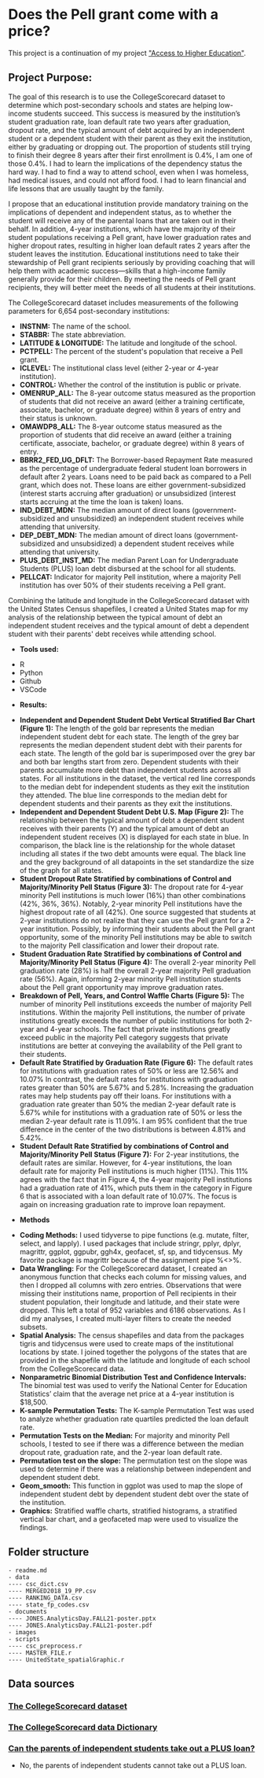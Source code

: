 # Does the Pell grant come with a price?

This project is a continuation of my project ["Access to Higher Education"](https://github.com/njones738/Access-to-Higher-Education). 

## __Project Purpose:__  

The goal of this research is to use the CollegeScorecard dataset to determine which post-secondary schools and states are helping low-income students succeed. This success is measured by the institution’s student graduation rate, loan default rate two years after graduation, dropout rate, and the typical amount of debt acquired by an independent student or a dependent student with their parent as they exit the institution, either by graduating or dropping out. The proportion of students still trying to finish their degree 8 years after their first enrollment is 0.4%, I am one of those 0.4%. I had to learn the implications of the dependency status the hard way. I had to find a way to attend school, even when I was homeless, had medical issues, and could not afford food. I had to learn financial and life lessons that are usually taught by the family. 

I propose that an educational institution provide mandatory training on the implications of dependent and independent status, as to whether the student will receive any of the parental loans that are taken out in their behalf. In addition, 4-year institutions, which have the majority of their student populations receiving a Pell grant, have lower graduation rates and higher dropout rates, resulting in higher loan default rates 2 years after the student leaves the institution. Educational institutions need to take their stewardship of Pell grant recipients seriously by providing coaching that will help them with academic success—skills that a high-income family generally provide for their children. By meeting the needs of Pell grant recipients, they will better meet the needs of all students at their institutions.

The CollegeScorecard dataset includes measurements of the following parameters for 6,654 post-secondary institutions:

* **INSTNM:** The name of the school.
* **STABBR:** The state abbreviation.
* **LATITUDE & LONGITUDE:** The latitude and longitude of the school.
* **PCTPELL:** The percent of the student's population that receive a Pell grant.
* **ICLEVEL:** The institutional class level (either 2-year or 4-year institution).
* **CONTROL:** Whether the control of the institution is public or private.
* **OMENRUP_ALL:** The 8-year outcome status measured as the proportion of students that did not receive an award (either a training certificate, associate, bachelor, or graduate degree) within 8 years of entry and their status is unknown.
* **OMAWDP8_ALL:** The 8-year outcome status measured as the proportion of students that did receive an award (either a training certificate, associate, bachelor, or graduate degree) within 8 years of entry.
* **BBRR2_FED_UG_DFLT:** The Borrower-based Repayment Rate measured as the percentage of undergraduate federal student loan borrowers in default after 2 years. Loans need to be paid back as compared to a Pell grant, which does not. These loans are either government-subsidized (interest starts accruing after graduation) or unsubsidized (interest starts accruing at the time the loan is taken) loans.
* **IND_DEBT_MDN:** The median amount of direct loans (government-subsidized and unsubsidized) an independent student receives while attending that university.
* **DEP_DEBT_MDN:** The median amount of direct loans (government-subsidized and unsubsidized) a dependent student receives while attending that university.
* **PLUS_DEBT_INST_MD:** The median Parent Loan for Undergraduate Students (PLUS) loan debt disbursed at the school for all students.
* **PELLCAT:** Indicator for majority Pell institution, where a majority Pell institution has over 50% of their students receiving a Pell grant.

Combining the latitude and longitude in the CollegeScorecard dataset with the United States Census shapefiles, I created a United States map for my analysis of the relationship between the typical amount of debt an independent student receives and the typical amount of debt a dependent student with their parents' debt receives while attending school.

- __Tools used:__   
* R
* Python
* Github
* VSCode

- __Results:__  
* **Independent and Dependent Student Debt Vertical Stratified Bar Chart (Figure 1):** The length of the gold bar represents the median independent student debt for each state. The length of the grey bar represents the median dependent student debt with their parents for each state. The length of the gold bar is superimposed over the grey bar and both bar lengths start from zero. Dependent students with their parents accumulate more debt than independent students across all states. For all institutions in the dataset, the vertical red line corresponds to the median debt for independent students as they exit the institution they attended. The blue line corresponds to the median debt for dependent students and their parents as they exit the institutions. 
* **Independent and Dependent Student Debt U.S. Map (Figure 2):** The relationship between the typical amount of debt a dependent student receives with their parents (Y) and the typical amount of debt an independent student receives (X) is displayed for each state in blue. In comparison, the black line is the relationship for the whole dataset including all states if the two debt amounts were equal. The black line and the grey background of all datapoints in the set standardize the size of the graph for all states. 
* **Student Dropout Rate Stratified by combinations of Control and Majority/Minority Pell Status (Figure 3):** The dropout rate for 4-year minority Pell institutions is much lower (16%) than other combinations (42%, 36%, 36%). Notably, 2-year minority Pell institutions have the highest dropout rate of all (42%). One source suggested that students at 2-year institutions do not realize that they can use the Pell grant for a 2-year institution. Possibly, by informing their students about the Pell grant opportunity, some of the minority Pell institutions may be able to switch to the majority Pell classification and lower their dropout rate.
* **Student Graduation Rate Stratified by combinations of Control and Majority/Minority Pell Status (Figure 4):** The overall 2-year minority Pell graduation rate (28%) is half the overall 2-year majority Pell graduation rate (56%). Again, informing 2-year minority Pell institution students about the Pell grant opportunity may improve graduation rates. 
* **Breakdown of Pell, Years, and Control Waffle Charts (Figure 5):** The number of minority Pell institutions exceeds the number of majority Pell institutions. Within the majority Pell institutions, the number of private institutions greatly exceeds the number of public institutions for both 2-year and 4-year schools. The fact that private institutions greatly exceed public in the majority Pell category suggests that private institutions are better at conveying the availability of the Pell grant to their students.
* **Default Rate Stratified by Graduation Rate (Figure 6):** The default rates for institutions with graduation rates of 50% or less are 12.56% and 10.07% In contrast, the default rates for institutions with graduation rates greater than 50% are 5.67% and 5.28%. Increasing the graduation rates may help students pay off their loans. For institutions with a graduation rate greater than 50% the median 2-year default rate is 5.67% while for institutions with a graduation rate of 50% or less the median 2-year default rate is 11.09%. I am 95% confident that the true difference in the center of the two distributions is between 4.81% and 5.42%.
* **Student Default Rate Stratified by combinations of Control and Majority/Minority Pell Status (Figure 7):** For 2-year institutions, the default rates are similar. However, for 4-year institutions, the loan default rate for majority Pell institutions is much higher (11%). This 11% agrees with the fact that in Figure 4, the 4-year majority Pell institutions had a graduation rate of 41%, which puts them in the category in Figure 6 that is associated with a loan default rate of 10.07%. The focus is again on increasing graduation rate to improve loan repayment.

- __Methods__

* **Coding Methods:** I used tidyverse to pipe functions (e.g. mutate, filter, select, and lapply). I used packages that include stringr, pplyr, dplyr, magrittr, ggplot, ggpubr, ggh4x, geofacet, sf, sp, and tidycensus. My favorite package is magrittr because of the assignment pipe %<>%.
* **Data Wrangling:** For the CollegeScorecard dataset, I created an anonymous function that checks each column for missing values, and then I dropped all columns with zero entries. Observations that were missing their institutions name, proportion of Pell recipients in their student population, their longitude and latitude, and their state were dropped. This left a total of 952 variables and 6186 observations. As I did my analyses, I created multi-layer filters to create the needed subsets. 
* **Spatial Analysis:** The census shapefiles and data from the packages tigris and tidycensus were used to create maps of the institutional locations by state. I joined together the polygons of the states that are provided in the shapefile with the latitude and longitude of each school from the CollegeScorecard data.
* **Nonparametric Binomial Distribution Test and Confidence Intervals:** The binomial test was used to verify the National Center for Education Statistics’ claim that the average net price at a 4-year institution is $18,500. 
* **K-sample Permutation Tests:** The K-sample Permutation Test was used to analyze whether graduation rate quartiles predicted the loan default rate.
* **Permutation Tests on the Median:** For majority and minority Pell schools, I tested to see if there was a difference between the median dropout rate, graduation rate, and the 2-year loan default rate.
* **Permutation test on the slope:** The permutation test on the slope was used to determine if there was a relationship between independent and dependent student debt.
* **Geom_smooth:** This function in ggplot was used to map the slope of independent student debt by dependent student debt over the state of the institution.
* **Graphics:** Stratified waffle charts, stratified histograms, a stratified vertical bar chart, and a geofaceted map were used to visualize the findings.
 
## Folder structure

```
- readme.md
- data
---- csc_dict.csv
---- MERGED2018_19_PP.csv
---- RANKING_DATA.csv
---- state_fp_codes.csv
- documents
---- JONES.AnalyticsDay.FALL21-poster.pptx
---- JONES.AnalyticsDay.FALL21-poster.pdf
- images
- scripts
---- csc_preprocess.r
---- MASTER_FILE.r
---- UnitedState_spatialGraphic.r
```

## Data sources

### [The CollegeScorecard dataset](https://collegescorecard.ed.gov/data/)
### [The CollegeScorecard data Dictionary](https://data.ed.gov/dataset/college-scorecard-all-data-files-through-6-2020/resources?resource=658b5b83-ac9f-4e41-913e-9ba9411d7967)
### [Can the parents of independent students take out a PLUS loan?](https://studentloanhero.com/featured/parent-plus-loan-pay-college/)
 * No, the parents of independent students cannot take out a PLUS loan.